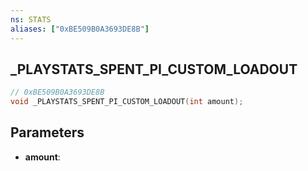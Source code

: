 ```yaml
---
ns: STATS
aliases: ["0xBE509B0A3693DE8B"]
---
```

## _PLAYSTATS_SPENT_PI_CUSTOM_LOADOUT

```c
// 0xBE509B0A3693DE8B
void _PLAYSTATS_SPENT_PI_CUSTOM_LOADOUT(int amount);
```


## Parameters
* **amount**: 

